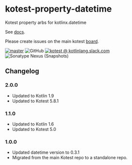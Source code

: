 # kotest-property-datetime

Kotest property arbs for kotlinx.datetime

See [docs](https://kotest.io/docs/proptest/property-based-testing.html).

Please create issues on the main kotest [board](https://github.com/kotest/kotest/issues).

[![master](https://github.com/kotest/kotest-property-datetime/actions/workflows/master.yml/badge.svg)](https://github.com/kotest/kotest-property-datetime/actions/workflows/master.yml)
![GitHub](https://img.shields.io/github/license/kotest/kotest-property-datetime)
[![kotest @ kotlinlang.slack.com](https://img.shields.io/static/v1?label=kotlinlang&message=kotest&color=blue&logo=slack)](https://kotlinlang.slack.com/archives/CT0G9SD7Z)
![Sonatype Nexus (Snapshots)](https://img.shields.io/nexus/s/io.kotest.extensions/kotest-property-datetime?server=https%3A%2F%2Fs01.oss.sonatype.org&label=latest%20snapshot)

## Changelog

### 2.0.0
* Updated to Kotlin 1.9
* Updated to Kotest 5.8.1

### 1.1.0

* Updated to Kotlin 1.6
* Updated to Kotest 5.0

### 1.0.0

* Updated datetime version to 0.3.1
* Migrated from the main Kotest repo to a standalone repo.
